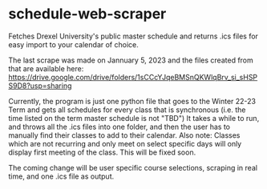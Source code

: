 # schedule-web-scraper
Fetches Drexel University's public master schedule and returns .ics files for easy import to your calendar of choice.

The last scrape was made on Jannuary 5, 2023 and the files created from that are available here: https://drive.google.com/drive/folders/1sCCcYJqeBMSnQKWlqBrv_si_sHSPS9D8?usp=sharing

Currently, the program is just one python file that goes to the Winter 22-23 Term and gets all schedules for every class that is synchronous (i.e. the time listed on the term master schedule is not "TBD") It takes a while to run, and throws all the .ics files into one folder, and then the user has to manually find their classes to add to their calendar. Also note: Classes which are not recurring and only meet on select specific days will only display first meeting of the class. This will be fixed soon.

The coming change will be user specific course selections, scraping in real time, and one .ics file as output.
